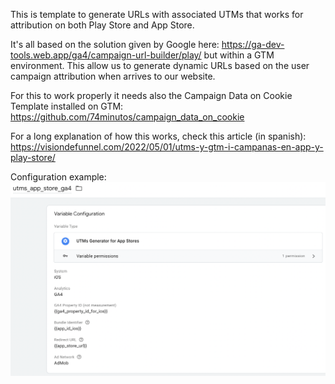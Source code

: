 This is template to generate URLs with associated UTMs that works for attribution on both Play Store and App Store.

It's all based on the solution given by Google here: https://ga-dev-tools.web.app/ga4/campaign-url-builder/play/ but within a GTM environment. This allow us to generate dynamic URLs based on the user campaign attribution when arrives to our website.

For this to work properly it needs also the Campaign Data on Cookie Template installed on GTM: https://github.com/74minutos/campaign_data_on_cookie

For a long explanation of how this works, check this article (in spanish): https://visiondefunnel.com/2022/05/01/utms-y-gtm-i-campanas-en-app-y-play-store/

Configuration example:
![](utms_app_store_example.png)
